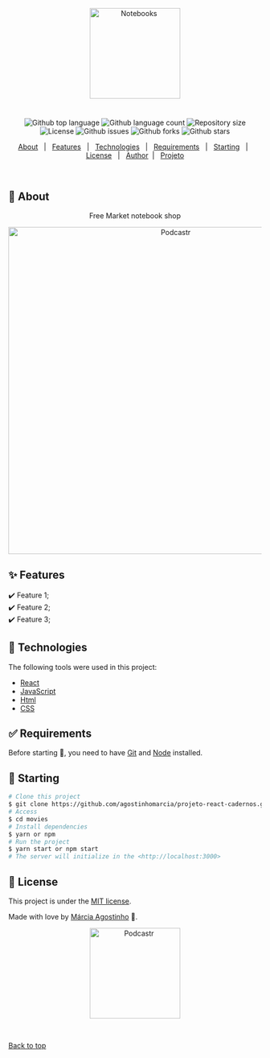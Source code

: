

<p align="center">
   <img src="https://media.giphy.com/media/tJkHAE08fK0ZIVuu9r/giphy.gif" alt="Notebooks" width="180"/>
</p>



<h1 align="center"></h1>

<p align="center">
  <img alt="Github top language" src="https://img.shields.io/github/languages/top/agostinhomarcia/projeto-react-cadernos?color=DC143C">

  <img alt="Github language count" src="https://img.shields.io/github/languages/count/agostinhomarcia/projeto-react-cadernos?color=DC143C">

  <img alt="Repository size" src="https://img.shields.io/github/repo-size/agostinhomarcia/projeto-react-cadernos?color=DC143C">

  <img alt="License" src="https://img.shields.io/github/license/agostinhomarcia/projeto-react-cadernos?color=DC143C">

   <img alt="Github issues" src="https://img.shields.io/github/issues/agostinhomarcia/projeto-react-cadernos?color=DC143C" /> 

   <img alt="Github forks" src="https://img.shields.io/github/forks/agostinhomarcia/projeto-react-cadernos?color=DC143C" /> 

   <img alt="Github stars" src="https://img.shields.io/github/stars/agostinhomarcia/projeto-react-cadernos?color=DC143C" /> 
</p>


<p align="center">
  <a href="#dart-about">About</a> &#xa0; | &#xa0; 
  <a href="#sparkles-features">Features</a> &#xa0; | &#xa0;
  <a href="#rocket-technologies">Technologies</a> &#xa0; | &#xa0;
  <a href="#white_check_mark-requirements">Requirements</a> &#xa0; | &#xa0;
  <a href="#checkered_flag-starting">Starting</a> &#xa0; | &#xa0;
  <a href="#memo-license">License</a> &#xa0; | &#xa0;
  <a href="https://github.com/agostinhomarcia" target="_blank">Author</a>&#xa0; | &#xa0
  <a href="https://projeto-react-cadernos.vercel.app/" target="_blank" rel="noopener noreferrer">Projeto</a>
</p>

<br>

## :dart: About ##

<p align="center"> Free Market notebook shop</p>

<p align="center">
   <img src="https://media.giphy.com/media/KbrSvFXCIDuIAsPOMk/giphy.gif" alt="Podcastr" width="650"/>
</p>


## :sparkles: Features ##

:heavy_check_mark: Feature 1;\
:heavy_check_mark: Feature 2;\
:heavy_check_mark: Feature 3;

## :rocket: Technologies ##

The following tools were used in this project:

- [React](https://pt-br.reactjs.org/)
- [JavaScript](https://developer.mozilla.org/pt-BR/docs/Web/JavaScript) 
- [Html](https://developer.mozilla.org/pt-BR/docs/Web/HTML/Element/html/)  
- [CSS](https://developer.mozilla.org/pt-BR/docs/Web/CSS)  



## :white_check_mark: Requirements ##

Before starting :checkered_flag:, you need to have [Git](https://git-scm.com) and [Node](https://nodejs.org/en/) installed.

## :checkered_flag: Starting ##

```bash
# Clone this project
$ git clone https://github.com/agostinhomarcia/projeto-react-cadernos.git
# Access
$ cd movies
# Install dependencies
$ yarn or npm 
# Run the project
$ yarn start or npm start 
# The server will initialize in the <http://localhost:3000>
```


## :memo: License ##


This project is under the [MIT license](./LICENSE).

Made with love by [Márcia Agostinho](https://github.com/agostinhomarcia) 🚀.




<p align="center">
   <img src="https://media.giphy.com/media/XGy1O2nALj8D47Qkvd/giphy.gif" alt="Podcastr" width="180"/>
</p>

&#xa0;

<a href="#top">Back to top </a>
